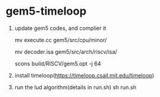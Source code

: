 # gem5-timeloop

1. update gem5 codes, and complier it

    mv execute.cc gem5/src/cpu/minor/

    mv decoder.isa  gem5/src/arch/riscv/isa/

    scons build/RISCV/gem5.opt -j 64

2. install timeloop(https://timeloop.csail.mit.edu/timeloop)

3. run the lud algorithm(details in run.sh)
   sh run.sh

